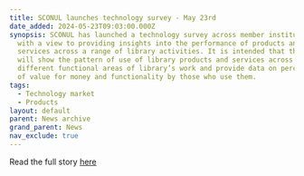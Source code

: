 ```yaml
---
title: SCONUL launches technology survey - May 23rd
date_added: 2024-05-23T09:03:00.000Z
synopsis: SCONUL has launched a technology survey across member institutions
  with a view to providing insights into the performance of products and
  services across a range of library activities. It is intended that the results
  will show the pattern of use of library products and services across around 30
  different functional areas of library’s work and provide data on perceptions
  of value for money and functionality by those who use them.
tags:
  - Technology market
  - Products
layout: default
parent: News archive
grand_parent: News
nav_exclude: true
---
```

Read the full story [here](https://www.sconul.ac.uk/News/View?g=3b0f351f-cfdf-4602-9efe-63a3fb2dc8f9&t=)

